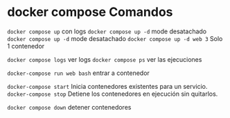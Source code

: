 # docker compose Comandos

`docker compose up` con logs
`docker compose up -d` mode desatachado
`docker compose up -d` mode desatachado
`docker compose up -d web 3` Solo 1 contenedor

`docker compose logs` ver logs
`docker compose ps` ver las ejecuciones

`docker-compose run web bash`  entrar a contenedor

`docker-compose start` Inicia contenedores existentes para un servicio.
`docker-compose stop` Detiene los contenedores en ejecución sin quitarlos.

`docker compose down` detener contenedores

